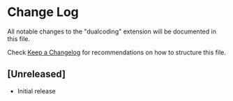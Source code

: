# Change Log

All notable changes to the "dualcoding" extension will be documented in this file.

Check [Keep a Changelog](http://keepachangelog.com/) for recommendations on how to structure this file.

## [Unreleased]

- Initial release